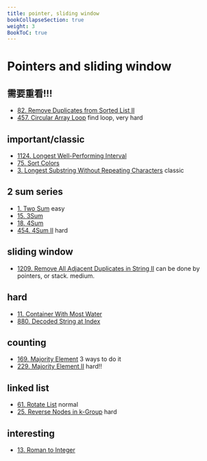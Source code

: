 ```yaml
---
title: pointer, sliding window
bookCollapseSection: true
weight: 3
BookToC: true
---
```

# Pointers and sliding window

## 需要重看!!!
- [82. Remove Duplicates from Sorted List II](82)
- [457. Circular Array Loop](457) find loop, very hard

## important/classic
- [1124. Longest Well-Performing Interval](1124)
- [75. Sort Colors](75)
- [3. Longest Substring Without Repeating Characters](3.md) classic

## 2 sum series
- [1. Two Sum](1) easy
- [15. 3Sum](15) 
- [18. 4Sum](18)
- [454. 4Sum II](454) hard

## sliding window
- [1209. Remove All Adjacent Duplicates in String II](1209) can be done by pointers, or stack. medium.

## hard
- [11. Container With Most Water](11)
- [880. Decoded String at Index](800)

## counting
- [169. Majority Element](169) 3 ways to do it
- [229. Majority Element II](229) hard!!

## linked list
- [61. Rotate List](61) normal 
- [25. Reverse Nodes in k-Group](25) hard
## interesting
- [13. Roman to Integer](13)